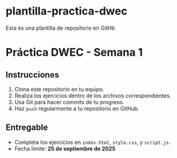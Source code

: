 # plantilla-practica-dwec
Esta es una plantilla de repositorio en GitHb

# Práctica DWEC - Semana 1

## Instrucciones

1. Clona este repositorio en tu equipo.
2. Realiza los ejercicios dentro de los archivos correspondientes.
3. Usa Git para hacer commits de tu progreso.
4. Haz `push` regularmente a tu repositorio en GitHub.

## Entregable

- Completa los ejercicios en `index.html`, `style.css`, y `script.js`.
- Fecha límite: **25 de septiembre de 2025**

